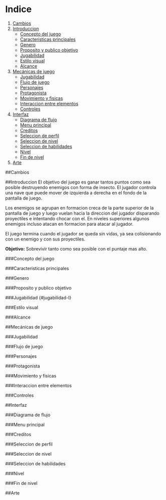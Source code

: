 # Indice

1. [Cambios](#cambios)
2. [Introduccion](#introduccion)
    * [Concepto del juego](#concepto-del-juego)
    * [Caracteristicas principales](#caracteristicas-principales)
    * [Genero](#genero)
    * [Proposito y publico objetivo](#proposito-y-publico-objetivo)
    * [Jugabilidad](#jugabilidad)
    * [Estilo visual](#estilo-visual)
    * [Alcance](#alcance)
3. [Mecánicas de juego](#mec-nicas-de-juego)
    * [Jugabilidad](#jugabilidad-1)
    * [Flujo de juego](#flujo-de-juego)
    * [Personajes](#personajes)
    * [Protagonista](#protagonista)
    * [Movimiento y fisicas](#movimiento-y-fisicas)
    * [Interaccion entre elementos](#interaccion-entre-elementos)
    * [Controles](#controles)
4. [Interfaz](#interfaz)
    * [Diagrama de flujo](#diagrama-de-flujo)
    * [Menu principal](#menu-principal)
    * [Creditos](#creditos)
    * [Seleccion de perfil](#seleccion-de-perfil)
    * [Seleccion de nivel](#seleccion-de-nivel)
    * [Seleccion de habilidades](#seleccion-de-habilidades)
    * [Nivel](#nivel)
    * [Fin de nivel](#fin-de-nivel)
5. [Arte](#arte)

##Cambios


##Introduccion
El objetivo del juego  es ganar tantos puntos como sea posible destruyendo enemigos con forma de insecto. El jugador controla una nave que puede mover de izquierda a derecha en el fondo de la pantalla de juego.

Los enemigos se agrupan en formacion creca de la parte superior de la pantalla de juego y luego vuelan hacia la direccion del jugador disparando proyectiles e intentando chocar con el. En niveles superiores algunos enemigos incluso atacan en formacion para atacar al jugador. 

El juego termina cuando el jugador se queda sin vidas, ya sea colisionando con un enemigo y con sus proyectiles.

**Objetivo:** Sobrevivir tanto como sea posible con el puntaje mas alto.

###Concepto del juego


###Caracteristicas principales


###Genero


###Proposito y publico objetivo


###Jugabilidad {#jugabilidad-I}


###Estilo visual


###Alcance


##Mecánicas de juego


###Jugabilidad


###Flujo de juego


###Personajes


###Protagonista


###Movimiento y fisicas


###Interaccion entre elementos


###Controles


##Interfaz


###Diagrama de flujo


###Menu principal


###Creditos


###Seleccion de perfil


###Seleccion de nivel


###Seleccion de habilidades


###Nivel


###Fin de nivel


##Arte


